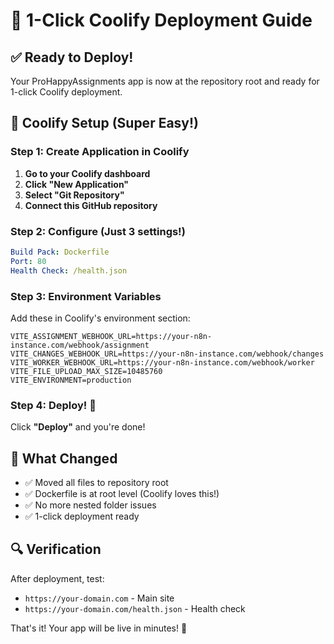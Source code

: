 # 🚀 1-Click Coolify Deployment Guide

## ✅ Ready to Deploy!

Your ProHappyAssignments app is now at the repository root and ready for 1-click Coolify deployment.

## 🔧 Coolify Setup (Super Easy!)

### Step 1: Create Application in Coolify

1. **Go to your Coolify dashboard**
2. **Click "New Application"**
3. **Select "Git Repository"**
4. **Connect this GitHub repository**

### Step 2: Configure (Just 3 settings!)

```yaml
Build Pack: Dockerfile
Port: 80
Health Check: /health.json
```

### Step 3: Environment Variables

Add these in Coolify's environment section:

```env
VITE_ASSIGNMENT_WEBHOOK_URL=https://your-n8n-instance.com/webhook/assignment
VITE_CHANGES_WEBHOOK_URL=https://your-n8n-instance.com/webhook/changes
VITE_WORKER_WEBHOOK_URL=https://your-n8n-instance.com/webhook/worker
VITE_FILE_UPLOAD_MAX_SIZE=10485760
VITE_ENVIRONMENT=production
```

### Step 4: Deploy! 🎉

Click **"Deploy"** and you're done!

## 🎯 What Changed

- ✅ Moved all files to repository root
- ✅ Dockerfile is at root level (Coolify loves this!)
- ✅ No more nested folder issues
- ✅ 1-click deployment ready

## 🔍 Verification

After deployment, test:
- `https://your-domain.com` - Main site
- `https://your-domain.com/health.json` - Health check

That's it! Your app will be live in minutes! 🚀